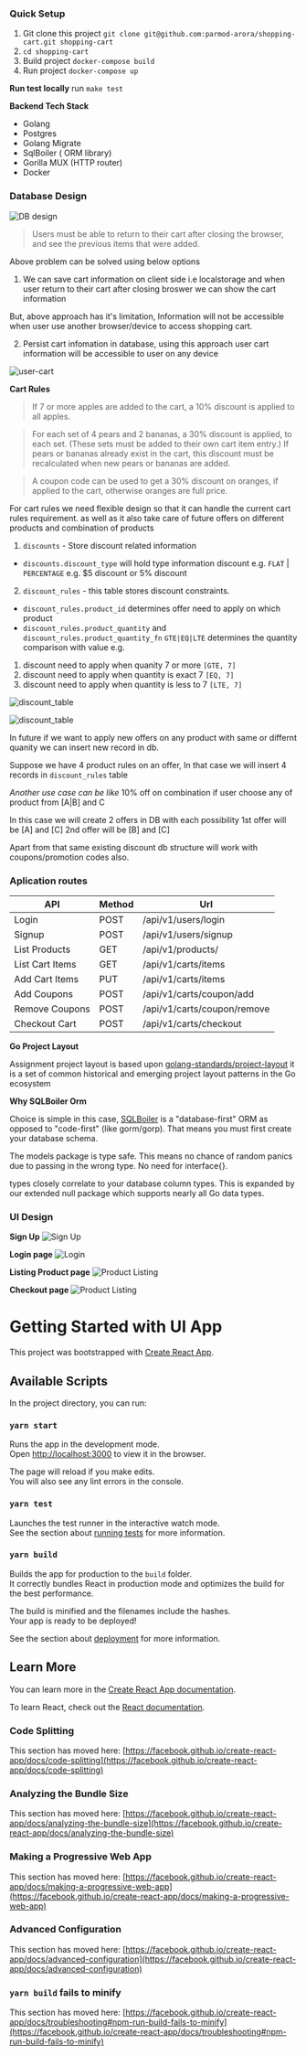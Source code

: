 ### Quick Setup

1. Git clone this project `git clone git@github.com:parmod-arora/shopping-cart.git shopping-cart`
2. `cd shopping-cart`
3. Build project `docker-compose build`
4. Run project `docker-compose up`

**Run test locally**
run `make test`

**Backend Tech Stack**

- Golang 
- Postgres
- Golang Migrate
- SqlBoiler ( ORM library)
- Gorilla MUX (HTTP router)
- Docker

### Database Design

![DB design](./docs/db_design.png)

> Users must be able to return to their cart after closing the browser, and see the previous items that were added.

Above problem can be solved using below options

1. We can save cart information on client side  i.e localstorage and when user return to their cart after closing broswer we can show the cart information

But, above approach has it's limitation, Information will not be accessible when user use another browser/device to access shopping cart.

2. Persist cart infomation in database, using this approach user cart information will be accessible to user on any device 

![user-cart](./docs/user-cart.png)

**Cart Rules**

>If 7 or more apples are added to the cart, a 10% discount is applied to all apples.

>For each set of 4 pears and 2 bananas, a 30% discount is applied, to each set. (These sets must be added to their own cart item entry.) If pears or bananas already exist in the cart, this discount must be recalculated when new pears or bananas are added.

> A coupon code can be used to get a 30% discount on oranges, if applied to the cart, otherwise oranges are full price.

For cart rules we need flexible design so that it can handle the current cart rules requirement.
as well as it also take care of future offers on different products and combination of products

1. `discounts` - Store discount related information 
  - `discounts.discount_type` will hold type information discount e.g. `FLAT` | `PERCENTAGE`
  e.g. $5 discount or 5% discount

2. `discount_rules` - this table stores discount constraints.
  - `discount_rules.product_id` determines offer need to apply on which product
  - `discount_rules.product_quantity` and  `discount_rules.product_quantity_fn` `GTE|EQ|LTE` determines the quantity comparison with value
  e.g. 
  1. discount need to apply when quanity 7 or more `[GTE, 7]`
  1. discount need to apply when quantity is exact 7 `[EQ, 7]`
  1. discount need to apply when quantity is less to 7 `[LTE, 7]`

![discount_table](./docs/discount_table.png)

![discount_table](./docs/discount_rules_table.png)

In future if we want to apply new offers on any product with same or differnt quanity we can insert new record in db.

Suppose we have 4 product rules on an offer, In that case we will insert 4 records in `discount_rules` table

*Another use case can be like*
10% off on combination if user choose any of product from [A|B] and C

In this case we will create 2 offers in DB with each possibility 
1st offer will be [A] and [C]
2nd offer will be [B] and [C]

Apart from that same existing discount db structure will work with coupons/promotion codes also.

### Aplication routes

| API            | Method|               Url|
|----------------|------|--------------------|
| Login          | POST |/api/v1/users/login |
| Signup         | POST |/api/v1/users/signup|
| List Products  | GET  |/api/v1/products/|
| List Cart Items| GET  |/api/v1/carts/items|
| Add Cart Items | PUT  |/api/v1/carts/items|
| Add Coupons    | POST |/api/v1/carts/coupon/add|
| Remove Coupons | POST |/api/v1/carts/coupon/remove|
| Checkout Cart  | POST |/api/v1/carts/checkout|



**Go Project Layout**

Assignment project layout is based upon [golang-standards/project-layout](https://github.com/golang-standards/project-layout) it is a set of common historical and emerging project layout patterns in the Go ecosystem

**Why SQLBoiler Orm** 

Choice is simple in this case, [SQLBoiler](https://github.com/volatiletech/sqlboiler) is a "database-first" ORM as opposed to "code-first" (like gorm/gorp). That means you must first create your database schema.

The models package is type safe. This means no chance of random panics due to passing in the wrong type. No need for interface{}.

types closely correlate to your database column types. This is expanded by our extended null package which supports nearly all Go data types.

### UI Design
**Sign Up**
![Sign Up](./docs/sign-up.png)

**Login page**
![Login](./docs/login-page.png)

**Listing Product page**
![Product Listing](./docs/product-listing.png)

**Checkout page**
![Product Listing](./docs/checkout-page.png)


# Getting Started with UI App

This project was bootstrapped with [Create React App](https://github.com/facebook/create-react-app).

## Available Scripts

In the project directory, you can run:

### `yarn start`

Runs the app in the development mode.\
Open [http://localhost:3000](http://localhost:3000) to view it in the browser.

The page will reload if you make edits.\
You will also see any lint errors in the console.

### `yarn test`

Launches the test runner in the interactive watch mode.\
See the section about [running tests](https://facebook.github.io/create-react-app/docs/running-tests) for more information.

### `yarn build`

Builds the app for production to the `build` folder.\
It correctly bundles React in production mode and optimizes the build for the best performance.

The build is minified and the filenames include the hashes.\
Your app is ready to be deployed!

See the section about [deployment](https://facebook.github.io/create-react-app/docs/deployment) for more information.

## Learn More

You can learn more in the [Create React App documentation](https://facebook.github.io/create-react-app/docs/getting-started).

To learn React, check out the [React documentation](https://reactjs.org/).

### Code Splitting

This section has moved here: [https://facebook.github.io/create-react-app/docs/code-splitting](https://facebook.github.io/create-react-app/docs/code-splitting)

### Analyzing the Bundle Size

This section has moved here: [https://facebook.github.io/create-react-app/docs/analyzing-the-bundle-size](https://facebook.github.io/create-react-app/docs/analyzing-the-bundle-size)

### Making a Progressive Web App

This section has moved here: [https://facebook.github.io/create-react-app/docs/making-a-progressive-web-app](https://facebook.github.io/create-react-app/docs/making-a-progressive-web-app)

### Advanced Configuration

This section has moved here: [https://facebook.github.io/create-react-app/docs/advanced-configuration](https://facebook.github.io/create-react-app/docs/advanced-configuration)

### `yarn build` fails to minify

This section has moved here: [https://facebook.github.io/create-react-app/docs/troubleshooting#npm-run-build-fails-to-minify](https://facebook.github.io/create-react-app/docs/troubleshooting#npm-run-build-fails-to-minify)
